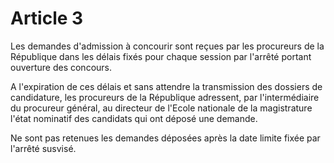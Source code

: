 # Article 3

Les demandes d'admission à concourir sont reçues par les procureurs de la République dans les délais fixés pour chaque session par l'arrêté portant ouverture des concours.

A l'expiration de ces délais et sans attendre la transmission des dossiers de candidature, les procureurs de la République adressent, par l'intermédiaire du procureur général, au directeur de l'Ecole nationale de la magistrature l'état nominatif des candidats qui ont déposé une demande.

Ne sont pas retenues les demandes déposées après la date limite fixée par l'arrêté susvisé.
